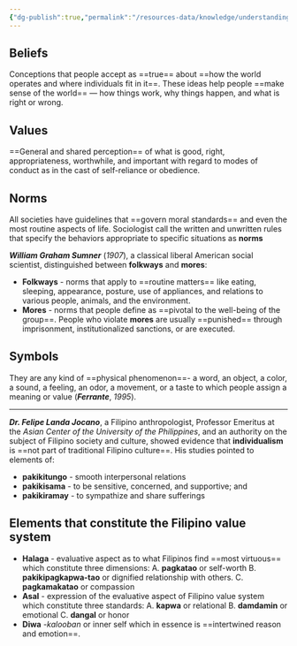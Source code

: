 ```yaml
---
{"dg-publish":true,"permalink":"/resources-data/knowledge/understanding-culture-social-and-politics/culture-and-society/society-and-culture-as-a-complex-whole/"}
---
```


## Beliefs
Conceptions that people accept as ==true== about ==how the world operates and where individuals fit in it==. These ideas help people ==make sense of the world== — how things work, why things happen, and what is right or wrong.

## Values
==General and shared perception== of what is good, right, appropriateness, worthwhile, and important with regard to modes of conduct as in the cast of self-reliance or obedience.

## Norms
All societies have guidelines that ==govern moral standards== and even the most routine aspects of life. Sociologist call the written and unwritten rules that specify the behaviors appropriate to specific situations as **norms**

***William Graham Sumner*** (*1907*), a classical liberal American social scientist, distinguished between **folkways** and **mores**:
* **Folkways** - norms that apply to ==routine matters== like eating, sleeping, appearance, posture, use of appliances, and relations to various people, animals, and the environment.
* **Mores** - norms that people define as ==pivotal to the well-being of the group==. People who violate **mores** are usually ==punished== through imprisonment, institutionalized sanctions, or are executed.

## Symbols
They are any kind of ==physical phenomenon==- a word, an object, a color, a sound, a feeling, an odor, a movement, or a taste to which people assign a meaning or value (***Ferrante***, *1995*).

** **
***Dr. Felipe Landa Jocano***, a Filipino anthropologist, Professor Emeritus at the *Asian Center of the University of the Philippines*, and an authority on the subject of Filipino society and culture, showed evidence that **individualism** is ==not part of traditional Filipino culture==. His studies pointed to elements of:
* **pakikitungo** - smooth interpersonal relations
* **pakikisama** - to be sensitive, concerned, and supportive; and
* **pakikiramay** - to sympathize and share sufferings

## Elements that constitute the Filipino value system
* **Halaga** - evaluative aspect as to what Filipinos find ==most virtuous== which constitute three dimensions:
	A. **pagkatao** or self-worth
	B. **pakikipagkapwa-tao** or dignified relationship with others.
	C. **pagkamakatao** or compassion
* **Asal** - expression of the evaluative aspect of Filipino value system which constitute three standards:
	A. **kapwa** or relational
	B. **damdamin** or emotional
	C. **dangal** or honor
* **Diwa** -*kalooban* or inner self which in essence is ==intertwined reason and emotion==.